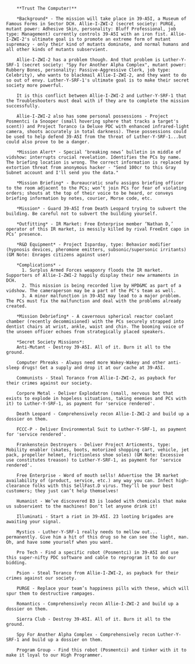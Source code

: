         **Trust The Computer!**

        *Background* - The mission will take place in 39-A5I, a Museum of Famous Forms in Sector DCH. Allie-I-ZWI-2 (secret society: PURGE, mutant power: Adhesive Skin, personality: Bluff Professional, job type: Management) currently controls 39-A5I with an iron fist. Allie-I-ZWI-2's ultimate goal is to promote an extreme form of mutant supremacy - only their kind of mutants dominate, and normal humans and all other kinds of mutants subservient.

        Allie-I-ZWI-2 has a problem though. And that problem is Luther-Y-SRF-1 (secret society: "Spy For Another Alpha Complex", mutant power: Rubbery Bones, personality: Passive-Aggressive Clerk, job type: Celebrity), who wants to blackmail Allie-I-ZWI-2, and they want to do so out of envy. Luther-Y-SRF-1's ultimate goal is to make their secret society more powerful.

        It is this conflict between Allie-I-ZWI-2 and Luther-Y-SRF-1 that the Troubleshooters must deal with if they are to complete the mission successfully.

        Allie-I-ZWI-2 also has some personal possessions - Project Posmentci (a Snooper (small hovering sphere that tracks a target's scent)) and Project Toranco (a Deluxe PDC with enhanced infrared-light camera, shoots accurately in total darkness). These possessions could be used to help defend 39-A5I from the threat of Luther-Y-SRF-1...but could also prove to be a danger.

        *Mission Alert* - Special ‘breaking news’ bulletin in middle of vidshow: interrupts crucial revelation. Identifies the PCs by name. The briefing location is wrong. The correct information is replaced by extortion threat from anonymous hacker - "Send 100cr to this Gray Subnet account and I'll send you the data."

        *Mission Briefing* - Bureaucratic snafu assigns briefing officer to the room adjacent to the PCs; won’t join PCs for fear of violating orders; shouts at the top of their voice to be heard, or conveys briefing information by notes, courier, Morse code, etc.

        *Mission* - Guard 39-A5I from Death Leopard trying to subvert the building. Be careful not to subvert the building yourself.

        *Outfitting* - IR Market: Free Enterprise member ‘Nathan D,’ operator of this IR market, is messily killed by rival FreeEnt capo in PCs’ presence.

        *R&D Equipment* - Project Isparday, type: Behavior modifier (hypnosis devices, pheromone emitters, subsonic/supersonic irritants) (GM Note: Enrages citizens against user)

        *Complications* -
          1. Surplus Armed Forces weaponry floods the IR market. Supporters of Allie-I-ZWI-2 happily display their new armaments in DCH.
          2. This mission is being recorded live by HPD&MC as part of a vidshow. The cameraperson may be a part of the PC's team as well.
          3. A minor malfunction in 39-A5I may lead to a major problem. The PCs must fix the malfunction and deal with the problems already created.

        *Mission Debriefing* - A cavernous spherical reactor coolant chamber (recently decommisioned) with the PCs securely strapped into dentist chairs at wrist, ankle, waist and chin. The booming voice of the unseen officer echoes from strategically placed speakers.

        *Secret Society Missions*:
        Anti-Mutant - Destroy 39-A5I. All of it. Burn it all to the ground.

        Computer Phreaks - Always need more Wakey-Wakey and other anti-sleep drugs! Get a supply and drop it at our cache at 39-A5I.

        Communists - Steal Toranco from Allie-I-ZWI-2, as payback for their crimes against our society.

        Corpore Metal - Deliver Explodatron (small, nervous bot that exists to explode in hopeless situations, taking enemies and PCs with it) to Luther-Y-SRF-1, as payment for 'service rendered'.

        Death Leopard - Comprehensively recon Allie-I-ZWI-2 and build up a dossier on them.

        FCCC-P - Deliver Environmental Suit to Luther-Y-SRF-1, as payment for 'service rendered'.

        Frankenstein Destroyers - Deliver Project Articments, type: Mobility enabler (skates, boots, motorized shopping cart, vehicle, jet pack, propeller helmet, frictionless shoe soles) (GM Note: Excessive use constitutes treason) to Luther-Y-SRF-1, as payment for 'service rendered'.

        Free Enterprise - Word of mouth sells! Advertise the IR market availability of (product, service, etc.) any way you can. Infect high- clearance folks with this SellFast.D virus. They’ll be your best customers; they just can’t help themselves!

        Humanist - We’ve discovered B3 is loaded with chemicals that make us subservient to the machines! Don’t let anyone drink it!

        Illuminati - Start a riot in 39-A5I. 23 looting brigades are awaiting your signal.

        Mystics - Luther-Y-SRF-1 really needs to mellow out... permanently. Give him a hit of this drug so he can see the light, man. Oh, and have some yourself when you want.

        Pro Tech - Find a specific robot (Posmentci) in 39-A5I and use this super-nifty PDC software and cable to reprogram it to do our bidding.

        Psion - Steal Toranco from Allie-I-ZWI-2, as payback for their crimes against our society.

        PURGE - Replace your team’s happiness pills with these, which will spur them to destructive rampages.

        Romantics - Comprehensively recon Allie-I-ZWI-2 and build up a dossier on them.

        Sierra Club - Destroy 39-A5I. All of it. Burn it all to the ground.

        Spy For Another Alpha Complex - Comprehensively recon Luther-Y-SRF-1 and build up a dossier on them.

        Program Group - Find this robot (Posmentci) and tinker with it to make it loyal to our High Programmer.

